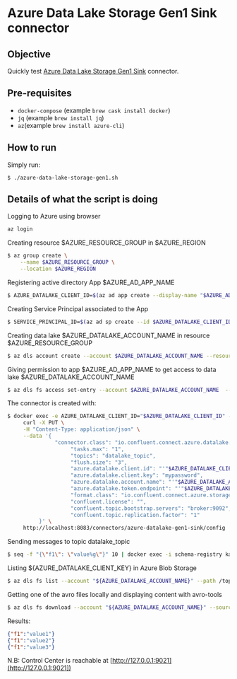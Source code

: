 # Azure Data Lake Storage Gen1 Sink connector

## Objective

Quickly test [Azure Data Lake Storage Gen1 Sink](https://docs.confluent.io/current/connect/kafka-connect-azure-data-lake-gen1-storage/index.html#quick-start) connector.

## Pre-requisites

* `docker-compose` (example `brew cask install docker`)
* `jq` (example `brew install jq`)
* `az`(example `brew install azure-cli`)

## How to run

Simply run:

```
$ ./azure-data-lake-storage-gen1.sh
```

## Details of what the script is doing

Logging to Azure using browser

```bash
az login
```

Creating resource $AZURE_RESOURCE_GROUP in $AZURE_REGION

```bash
$ az group create \
    --name $AZURE_RESOURCE_GROUP \
    --location $AZURE_REGION
```

Registering active directory App $AZURE_AD_APP_NAME

```bash
$ AZURE_DATALAKE_CLIENT_ID=$(az ad app create --display-name "$AZURE_AD_APP_NAME" --password mypassword --native-app false --available-to-other-tenants false --query appId -o tsv)
```

Creating Service Principal associated to the App

```bash
$ SERVICE_PRINCIPAL_ID=$(az ad sp create --id $AZURE_DATALAKE_CLIENT_ID | jq -r '.objectId')
```

Creating data lake $AZURE_DATALAKE_ACCOUNT_NAME in resource $AZURE_RESOURCE_GROUP

```bash
$ az dls account create --account $AZURE_DATALAKE_ACCOUNT_NAME --resource-group $AZURE_RESOURCE_GROUP
```

Giving permission to app $AZURE_AD_APP_NAME to get access to data lake $AZURE_DATALAKE_ACCOUNT_NAME

```bash
$ az dls fs access set-entry --account $AZURE_DATALAKE_ACCOUNT_NAME  --acl-spec user:$SERVICE_PRINCIPAL_ID:rwx --path /
```

The connector is created with:

```bash
$ docker exec -e AZURE_DATALAKE_CLIENT_ID="$AZURE_DATALAKE_CLIENT_ID" -e AZURE_DATALAKE_ACCOUNT_NAME="$AZURE_DATALAKE_ACCOUNT_NAME" -e AZURE_DATALAKE_TOKEN_ENDPOINT="$AZURE_DATALAKE_TOKEN_ENDPOINT" connect \
     curl -X PUT \
     -H "Content-Type: application/json" \
     --data '{
               "connector.class": "io.confluent.connect.azure.datalake.gen1.AzureDataLakeGen1StorageSinkConnector",
                    "tasks.max": "1",
                    "topics": "datalake_topic",
                    "flush.size": "3",
                    "azure.datalake.client.id": "'"$AZURE_DATALAKE_CLIENT_ID"'",
                    "azure.datalake.client.key": "mypassword",
                    "azure.datalake.account.name": "'"$AZURE_DATALAKE_ACCOUNT_NAME"'",
                    "azure.datalake.token.endpoint": "'"$AZURE_DATALAKE_TOKEN_ENDPOINT"'",
                    "format.class": "io.confluent.connect.azure.storage.format.avro.AvroFormat",
                    "confluent.license": "",
                    "confluent.topic.bootstrap.servers": "broker:9092",
                    "confluent.topic.replication.factor": "1"
          }' \
     http://localhost:8083/connectors/azure-datalake-gen1-sink/config | jq .
```

Sending messages to topic datalake_topic

```bash
$ seq -f "{\"f1\": \"value%g\"}" 10 | docker exec -i schema-registry kafka-avro-console-producer --broker-list broker:9092 --topic datalake_topic --property value.schema='{"type":"record","name":"myrecord","fields":[{"name":"f1","type":"string"}]}'
```

Listing ${AZURE_DATALAKE_CLIENT_KEY} in Azure Blob Storage

```bash
$ az dls fs list --account "${AZURE_DATALAKE_ACCOUNT_NAME}" --path /topics
```

Getting one of the avro files locally and displaying content with avro-tools

```bash
$ az dls fs download --account "${AZURE_DATALAKE_ACCOUNT_NAME}" --source-path /topics/datalake_topic/partition=0/datalake_topic+0+0000000000.avro --destination-path /tmp/datalake_topic+0+0000000000.avro
```

Results:

```json
{"f1":"value1"}
{"f1":"value2"}
{"f1":"value3"}
```

N.B: Control Center is reachable at [http://127.0.0.1:9021](http://127.0.0.1:9021])

